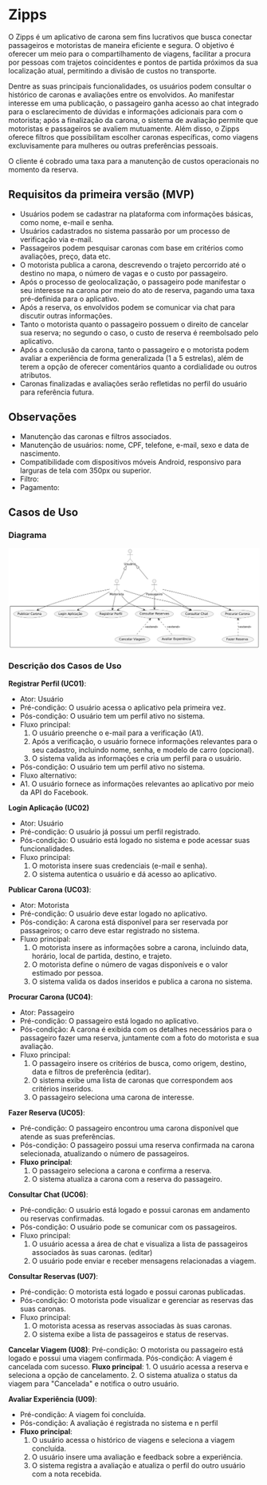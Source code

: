 # Zipps

O Zipps é um aplicativo de carona sem fins lucrativos que busca conectar passageiros e motoristas de maneira eficiente e segura. O objetivo é oferecer um meio para o compartilhamento de viagens, facilitar a procura por pessoas com trajetos coincidentes e pontos de partida próximos da sua localização atual, permitindo a divisão de custos no transporte.

Dentre as suas principais funcionalidades, os usuários podem consultar o histórico de caronas e avaliações entre os envolvidos. Ao manifestar interesse em uma publicação, o passageiro ganha acesso ao chat integrado para o esclarecimento de dúvidas e informações adicionais para com o motorista; após a finalização da carona, o sistema de avaliação permite que motoristas e passageiros se avaliem mutuamente. Além disso, o Zipps oferece filtros que possibilitam escolher caronas específicas, como viagens excluvisamente para mulheres ou outras preferências pessoais.

O cliente é cobrado uma taxa para a manutenção de custos operacionais no momento da reserva.

## Requisitos da primeira versão (MVP)

- Usuários podem se cadastrar na plataforma com informações básicas, como nome, e-mail e senha.
- Usuários cadastrados no sistema passarão por um processo de verificação via e-mail.
- Passageiros podem pesquisar caronas com base em critérios como avaliações, preço, data etc.
- O motorista publica a carona, descrevendo o trajeto percorrido até o destino no mapa, o número de vagas e o custo por passageiro.
- Após o processo de geolocalização, o passageiro pode manifestar o seu interesse na carona por meio do ato de reserva, pagando uma taxa pré-definida para o aplicativo.
- Após a reserva, os envolvidos podem se comunicar via chat para discutir outras informações.
- Tanto o motorista quanto o passageiro possuem o direito de cancelar sua reserva; no segundo o caso, o custo de reserva é reembolsado pelo aplicativo.
- Após a conclusão da carona, tanto o passageiro e o motorista podem avaliar a experiência de forma generalizada (1 a 5 estrelas), além de terem a opção de oferecer comentários quanto a cordialidade ou outros atributos.
- Caronas finalizadas e avaliações serão refletidas no perfil do usuário para referência futura.

## Observações

- Manutenção das caronas e filtros associados.
- Manutenção de usuários: nome, CPF, telefone, e-mail, sexo e data de nascimento.
- Compatibilidade com dispositivos móveis Android, responsivo para larguras de tela com 350px ou superior.
- Filtro:
- Pagamento:

## Casos de Uso

### Diagrama

![Casos de Uso](docs/usecase/usecases.png)

### Descrição dos Casos de Uso

**Registrar Perfil (UC01)**:
- Ator: Usuário
- Pré-condição: O usuário acessa o aplicativo pela primeira vez.
- Pós-condição: O usuário tem um perfil ativo no sistema.
- Fluxo principal:
     1. O usuário preenche o e-mail para a verificação (A1).
     2. Após a verificação, o usuário fornece informações relevantes para o seu cadastro, incluindo nome, senha, e modelo de carro (opcional).
     3. O sistema valida as informações e cria um perfil para o usuário.
- Pós-condição: O usuário tem um perfil ativo no sistema.
- Fluxo alternativo:
-   A1. O usuário fornece as informações relevantes ao aplicativo por meio da API do Facebook.

**Login Aplicação (UC02)**
- Ator: Usuário
- Pré-condição: O usuário já possui um perfil registrado.
- Pós-condição: O usuário está logado no sistema e pode acessar suas funcionalidades.
- Fluxo principal:
     1. O motorista insere suas credenciais (e-mail e senha).
     2. O sistema autentica o usuário e dá acesso ao aplicativo.
        
**Publicar Carona (UC03)**:
- Ator: Motorista
- Pré-condição: O usuário deve estar logado no aplicativo.
- Pós-condição: A carona está disponível para ser reservada por passageiros; o carro deve estar registrado no sistema.
- Fluxo principal:
     1. O motorista insere as informações sobre a carona, incluindo data, horário, local de partida, destino, e trajeto.
     2. O motorista define o número de vagas disponíveis e o valor estimado por pessoa.
     3. O sistema valida os dados inseridos e publica a carona no sistema.
  
**Procurar Carona (UC04)**:
- Ator: Passageiro
- Pré-condição: O passageiro está logado no aplicativo.
- Pós-condição: A carona é exibida com os detalhes necessários para o passageiro fazer uma reserva, juntamente com a foto do motorista e sua avaliação.
- Fluxo principal:
     1. O passageiro insere os critérios de busca, como origem, destino, data e filtros de preferência (editar).
     2. O sistema exibe uma lista de caronas que correspondem aos critérios inseridos.
     3. O passageiro seleciona uma carona de interesse.

**Fazer Reserva (UC05)**:
- Pré-condição: O passageiro encontrou uma carona disponível que atende as suas preferências.
- Pós-condição: O passageiro possui uma reserva confirmada na carona selecionada, atualizando o número de passageiros.
- **Fluxo principal**:
     1. O passageiro seleciona a carona e confirma a reserva.
     2. O sistema atualiza a carona com a reserva do passageiro.
  
**Consultar Chat (UC06)**:
- Pré-condição: O usuário está logado e possui caronas em andamento ou reservas confirmadas.
- Pós-condição: O usuário pode se comunicar com os passageiros.
- Fluxo principal:
     1. O usuário acessa a área de chat e visualiza a lista de passageiros associados às suas caronas. (editar)
     2. O usuário pode enviar e receber mensagens relacionadas a viagem.
 
**Consultar Reservas (U07)**:
- Pré-condição: O motorista está logado e possui caronas publicadas.
- Pós-condição: O motorista pode visualizar e gerenciar as reservas das suas caronas.
- Fluxo principal:
     1. O motorista acessa as reservas associadas às suas caronas.
     2. O sistema exibe a lista de passageiros e status de reservas.
     
 **Cancelar Viagem (U08)**:
 Pré-condição: O motorista ou passageiro está logado e possui uma viagem confirmada.
 Pós-condição: A viagem é cancelada com sucesso.
**Fluxo principal**:
     1. O usuário acessa a reserva e seleciona a opção de cancelamento.
     2. O sistema atualiza o status da viagem para "Cancelada" e notifica o outro usuário.
 
**Avaliar Experiência (U09)**:
- Pré-condição: A viagem foi concluída.
- Pós-condição: A avaliação é registrada no sistema e n perfil
- **Fluxo principal**:
     1. O usuário acessa o histórico de viagens e seleciona a viagem concluída.
     2. O usuário insere uma avaliação e feedback sobre a experiência.
     3. O sistema registra a avaliação e atualiza o perfil do outro usuário com a nota recebida.
